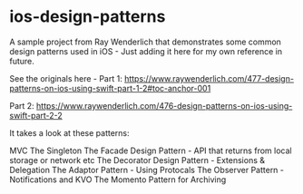 # ios-design-patterns
A sample project from Ray Wenderlich that demonstrates some common design patterns used in iOS - Just adding it here for my own reference in future.

See the originals here - Part 1:
https://www.raywenderlich.com/477-design-patterns-on-ios-using-swift-part-1-2#toc-anchor-001

Part 2:
https://www.raywenderlich.com/476-design-patterns-on-ios-using-swift-part-2-2

It takes a look at these patterns:

MVC
The Singleton
The Facade Design Pattern - API that returns from local storage or network etc
The Decorator Design Pattern - Extensions & Delegation
The Adaptor Pattern - Using Protocals
The Observer Pattern - Notifications and KVO
The Momento Pattern for Archiving
